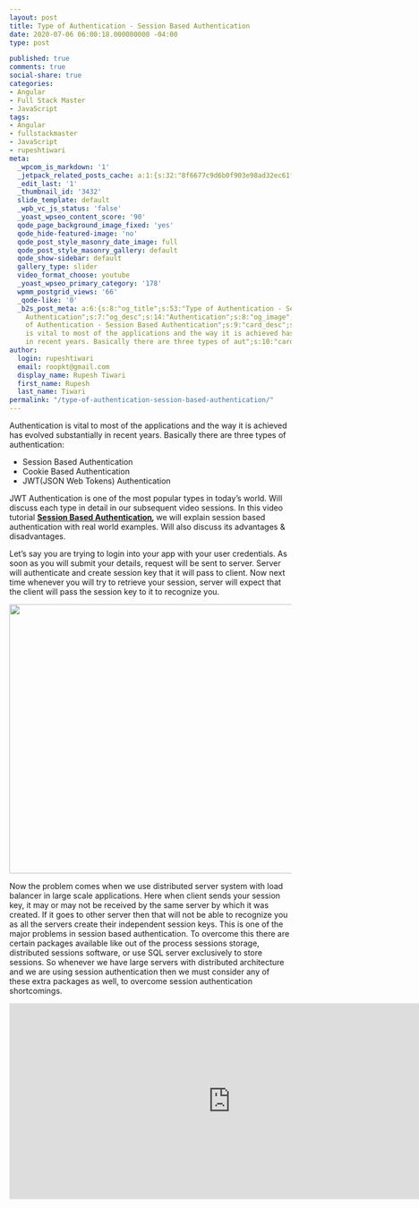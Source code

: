 ```yaml
---
layout: post
title: Type of Authentication - Session Based Authentication
date: 2020-07-06 06:00:18.000000000 -04:00
type: post

published: true
comments: true
social-share: true
categories:
- Angular
- Full Stack Master
- JavaScript
tags:
- Angular
- fullstackmaster
- JavaScript
- rupeshtiwari
meta:
  _wpcom_is_markdown: '1'
  _jetpack_related_posts_cache: a:1:{s:32:"8f6677c9d6b0f903e98ad32ec61f8deb";a:2:{s:7:"expires";i:1611407887;s:7:"payload";a:3:{i:0;a:1:{s:2:"id";i:3439;}i:1;a:1:{s:2:"id";i:3435;}i:2;a:1:{s:2:"id";i:3445;}}}}
  _edit_last: '1'
  _thumbnail_id: '3432'
  slide_template: default
  _wpb_vc_js_status: 'false'
  _yoast_wpseo_content_score: '90'
  qode_page_background_image_fixed: 'yes'
  qode_hide-featured-image: 'no'
  qode_post_style_masonry_date_image: full
  qode_post_style_masonry_gallery: default
  qode_show-sidebar: default
  gallery_type: slider
  video_format_choose: youtube
  _yoast_wpseo_primary_category: '178'
  wpmm_postgrid_views: '66'
  _qode-like: '0'
  _b2s_post_meta: a:6:{s:8:"og_title";s:53:"Type of Authentication - Session Based
    Authentication";s:7:"og_desc";s:14:"Authentication";s:8:"og_image";s:69:"https://blog.rupeshtiwari.com/wp-content/uploads/2020/06/RUPESH-2.png";s:10:"card_title";s:53:"Type
    of Authentication - Session Based Authentication";s:9:"card_desc";s:160:"Authentication
    is vital to most of the applications and the way it is achieved has evolved substantially
    in recent years. Basically there are three types of aut";s:10:"card_image";s:69:"https://blog.rupeshtiwari.com/wp-content/uploads/2020/06/RUPESH-2.png";}
author:
  login: rupeshtiwari
  email: roopkt@gmail.com
  display_name: Rupesh Tiwari
  first_name: Rupesh
  last_name: Tiwari
permalink: "/type-of-authentication-session-based-authentication/"
---
```

<p>Authentication is vital to most of the applications and the way it is achieved has evolved substantially in recent years. Basically there are three types of authentication:</p>
<ul>
<li>Session Based Authentication</li>
<li>Cookie Based Authentication</li>
<li>JWT(JSON Web Tokens) Authentication</li>
</ul>
<p>JWT Authentication is one of the most popular types in today’s world. Will discuss each type in detail in our subsequent video sessions. In this video tutorial <strong><a href="https://www.youtube.com/watch?v=lrqE4_P8_0A&amp;list=PLZed_adPqIJp9M8sXttDmlCzWzat44GRi&amp;index=3&amp;t=0s" target="_blank" rel="noopener noreferrer">Session Based Authentication</a><em>, </em></strong>we will explain session based authentication with real world examples. Will also discuss its advantages &amp; disadvantages.</p>
<p>Let’s say you are trying to login into your app with your user credentials. As soon as you will submit your details, request will be sent to server. Server will authenticate and create session key that it will pass to client. Now next time whenever you will try to retrieve your session, server will expect that the client will pass the session key to it to recognize you.</p>
<p><img class="alignnone size-full wp-image-3433" src="{{ site.baseurl }}/assets/2020/07/SB1.png" alt="" width="855" height="481" /></p>
<p>Now the problem comes when we use distributed server system with load balancer in large scale applications. Here when client sends your session key, it may or may not be received by the same server by which it was created. If it goes to other server then that will not be able to recognize you as all the servers create their independent session keys. This is one of the major problems in session based authentication. To overcome this there are certain packages available like out of the process sessions storage, distributed sessions software, or use SQL server exclusively to store sessions. So whenever we have large servers with distributed architecture and we are using session authentication then we must consider any of these extra packages as well, to overcome session authentication shortcomings.</p>
<p><iframe src="https://www.youtube.com/embed/lrqE4_P8_0A" width="790" height="350" frameborder="0" allowfullscreen="allowfullscreen"></iframe></p>

